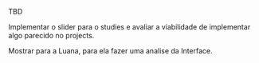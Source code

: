 TBD

Implementar o slider para o studies e avaliar a viabilidade de implementar algo parecido no projects.

Mostrar para a Luana, para ela fazer uma analise da Interface.